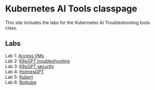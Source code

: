 # Kubernetes AI Tools classpage

This site includes the labs for the Kubernetes AI Troubleshooting tools class.

## Labs
Lab 1: [Access VMs](labs/setup/)   
Lab 2: [K8sGPT troubleshooting](labs/k8sgpt/troubleshooting/)  
Lab 3: [K8sGPT security](labs/k8sgpt/security/)  
Lab 4: [HolmesGPT](labs/holmesgpt/)   
Lab 5: [Kubert](labs/kubert/solution/kubert-solution.md)   
Lab 6: [Botkube](labs/botkube/solution/botkube-solution.md)   
